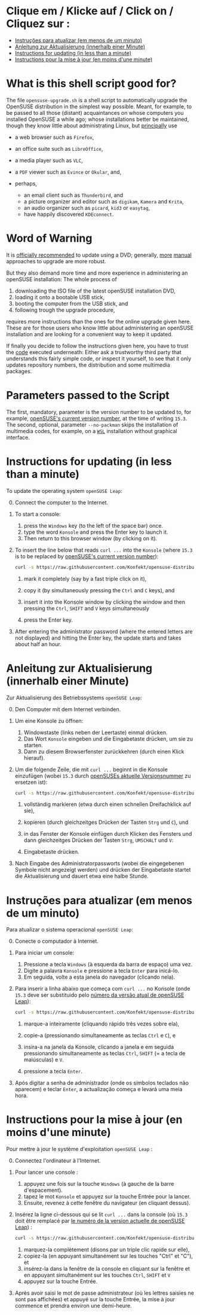 # Clique em / Klicke auf  / Click on / Cliquez sur :

* [Instruções para atualizar (em menos de um minuto)](#instruções-para-atualizar-em-menos-de-um-minuto)
* [Anleitung zur Aktualisierung (innerhalb einer Minute)](#anleitung-zur-aktualisierung-innerhalb-einer-minute)
* [Instructions for updating (in less than a minute)](#instructions-for-updating-in-less-than-a-minute)
* [Instructions pour la mise à jour (en moins d'une minute)](#instructions-pour-la-mise-à-jour-en-moins-dune-minute)

# What is this shell script good for?

The file `opensuse-upgrade.sh` is a shell script to automatically upgrade the OpenSUSE distribution in the simplest way possible.
Meant, for example, to be passed to all those (distant) acquaintances on whose computers you installed OpenSUSE a while ago;
whose installations better be maintained, though they know little about administrating Linux, but [principally](http://opensuse-guide.org/apps.php) use

- a web browser such as `Firefox`,
- an office suite such as `LibreOffice`,
- a media player such as `VLC`,
- a `PDF` viewer such as `Evince` or `Okular`, and,
- perhaps,

    - an email client such as `Thunderbird`, and
    - a picture organizer and editor such as `digikam`, `Kamera` and `Krita`,
    - an audio organizer such as `picard`, `kid3` or `easytag`,
    - have happily discovered `KDEconnect`.

# Word of Warning

It is [officially recommended](https://en.opensuse.org/SDB:System_upgrade#Summary) to update using a DVD;
generally, [more](https://kamarada.github.io/en/2019/05/27/how-to-upgrade-from-opensuse-leap-150-to-151/) [manual](https://www.cyberciti.biz/faq/how-to-upgrade-opensuse-15-1-to-15-2-using-the-cli/) approaches to upgrade are more robust.

But they also demand more time and more experience in administering an openSUSE installation:
The whole process of

1. downloading the ISO file of the latest openSUSE installation DVD,
1. loading it onto a bootable USB stick,
1. booting the computer from the USB stick, and
1. following trough the upgrade procedure,

requires more instructions than the ones for the online upgrade given here.
These are for those users who know little about administering an openSUSE installation and are looking for a convenient way to keep it updated.

If finally you decide to follow the instructions given here, you have to trust the [code](https://github.com/Konfekt/opensuse-distribution-upgrade.sh/blob/master/opensuse-upgrade.sh) executed underneath:
Either ask a trustworthy third party that understands this fairly simple code, or inspect it yourself, to see that it only updates repository numbers, the distribution and some multimedia packages.

# Parameters passed to the Script

The first, mandatory, parameter is the version number to be updated to, for example, [openSUSE's current version number](https://en.opensuse.org/openSUSE:Release_Notes), at the time of writing `15.3`.
The second, optional, parameter `--no-packman` skips the installation of multimedia codes, for example, on a [`WSL`](https://github.com/microsoft/WSL/) installation without graphical interface.

# Instructions for updating (in less than a minute)

To update the operating system `openSUSE Leap`:

0. Connect the computer to the Internet.
1. To start a console:

    1. press the `Windows` key (to the left of the space bar) once.
    1. type the word `Konsole` and press the Enter key to launch it.
    1. Then return to this browser window (by clicking on it).

2. To insert the line below that reads `curl ...` into the `Konsole` (where `15.3` is to be replaced by [openSUSE's current version number](https://en.opensuse.org/openSUSE:Release_Notes)):

    ```sh
    curl -s https://raw.githubusercontent.com/Konfekt/opensuse-distribution-upgrade.sh/master/opensuse-upgrade.sh | sudo bash /dev/stdin 15.3
    ```

    1. mark it completely (say by a fast triple click on it),
    1. copy it (by simultaneously pressing the `Ctrl` and `C` keys), and
    1. insert it into the Konsole window by clicking the window and then pressing the `Ctrl`, `SHIFT` and `V` keys simultaneously

    1. press the Enter key.

3. After entering the administrator password (where the entered letters are not displayed) and hitting the Enter key, the update starts and takes about half an hour.

# Anleitung zur Aktualisierung (innerhalb einer Minute)

Zur Aktualisierung des Betriebssystems `openSUSE Leap`:

0. Den Computer mit dem Internet verbinden.
1. Um eine Konsole zu öffnen:

    1. Windowstaste (links neben der Leertaste) einmal drücken.
    1. Das Wort `Konsole` eingeben und die Eingabetaste drücken, um sie zu starten.
    1. Dann zu diesem Browserfenster zurückkehren (durch einen Klick hierauf).

2. Um die folgende Zeile, die mit `curl ...` beginnt in die Konsole einzufügen (wobei `15.3` durch [openSUSEs aktuelle Versionsnummer](https://de.opensuse.org/Versionshinweise) zu ersetzen ist):

    ```sh
    curl -s https://raw.githubusercontent.com/Konfekt/opensuse-distribution-upgrade.sh/master/opensuse-upgrade.sh | sudo bash /dev/stdin 15.3
    ```

    1. vollständig markieren (etwa durch einen schnellen Dreifachklick auf sie),
    1. kopieren (durch gleichzeitges Drücken der Tasten `Strg` und `C`), und
    1. in das Fenster der Konsole einfügen durch Klicken des Fensters und dann gleichzeitges Drücken der Tasten `Strg`, `UMSCHALT` und `V`:

    1. Eingabetaste drücken.

3. Nach Eingabe des Administratorpassworts (wobei die eingegebenen Symbole nicht angezeigt werden) und drücken der Eingabetaste startet die Aktualisierung und dauert etwa eine halbe Stunde.

# Instruções para atualizar (em menos de um minuto)

Para atualizar o sistema operacional `openSUSE Leap`:

0. Conecte o computador à Internet.
1. Para iniciar um console:

    1. Pressione a tecla `Windows` (à esquerda da barra de espaço) uma vez.
    1. Digite a palavra `Konsole` e pressione a tecla `Enter` para inicá-lo.
    1. Em seguida, volte a esta janela do navegador (clicando nela).

2. Para inserir a linha abaixo que começa com `curl ...`  no Konsole (onde `15.3` deve ser substituido pelo [número da versão atual de openSUSE Leap](https://en.opensuse.org/openSUSE:Release_Notes)):

    ```sh
    curl -s https://raw.githubusercontent.com/Konfekt/opensuse-distribution-upgrade.sh/master/opensuse-upgrade.sh | sudo bash /dev/stdin 15.3
    ```

    1. marque-a inteiramente (cliquando rápido três vezes sobre ela),
    1. copie-a (pressionando simultaneamente as teclas `Ctrl` e `C`), e
    1. insira-a na janela da Konsole, clicando a janela e em seguida pressionando simultaneamente as teclas `Ctrl`, `SHIFT` (= a tecla de maiúsculas) e `V`.

    1. pressione a tecla `Enter`.

3. Após digitar a senha de administrador (onde os símbolos teclados não aparecem) e teclar `Enter`, a actualização começa e levará uma meia hora.

# Instructions pour la mise à jour (en moins d'une minute)

Pour mettre à jour le système d'exploitation `openSUSE Leap` :

0. Connectez l'ordinateur à l'Internet.
1. Pour lancer une console :

    1. appuyez une fois sur la touche `Windows` (à gauche de la barre d'espacement).
    1. tapez le mot `Konsole` et appuyez sur la touche Entrée pour la lancer.
    1. Ensuite, revenez à cette fenêtre du navigateur (en cliquant dessus).

2. Insérez la ligne ci-dessous qui se lit `curl ...` dans la console (où `15.3` doit être remplacé par [le numéro de la version actuelle de openSUSE Leap](https://en.opensuse.org/openSUSE:Release_Notes)) :

    ```sh
    curl -s https://raw.githubusercontent.com/Konfekt/opensuse-distribution-upgrade.sh/master/opensuse-upgrade.sh | sudo bash /dev/stdin 15.3
    ```

    1. marquez-la complètement (disons par un triple clic rapide sur elle),
    1. copiez-la (en appuyant simultanément sur les touches "Ctrl" et "C"), et
    1. insérez-la dans la fenêtre de la console en cliquant sur la fenêtre et en appuyant simultanément sur les touches `Ctrl`, `SHIFT` et `V`
    1. appuyez sur la touche Entrée.

3. Après avoir saisi le mot de passe administrateur (où les lettres saisies ne sont pas affichées) et appuyé sur la touche Entrée, la mise à jour commence et prendra environ une demi-heure.
